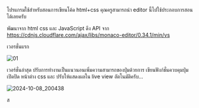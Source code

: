 โปรแกรมใช้สำหรับสอนการเขียนโค้ด html+css 
คุณครูสามารถนำ editor นี้ไปใช้ประกอบการสอนได้เลยครับ

พัฒนาจาก html css และ JavaScript ดึง API จาก
https://cdnjs.cloudflare.com/ajax/libs/monaco-editor/0.34.1/min/vs


เวอรชั่นแรก

![01](https://github.com/user-attachments/assets/8e2b8c79-2d51-45c1-9736-a2942e4b001f)



เวอร์ชั่นล่าสุด
ปรับการทำงานเป็นแนวนอนเพิ่มความสามารถของปุ่มด้วยการ เขียนฟังก์ชั่นควบคุมปุ่ม เปิดปิด หน้าต่าง css และ ปรับให้แสดงผลใน live view 
อัตโนมัติครับ...

![2024-10-08_200438](https://github.com/user-attachments/assets/477aab27-35b9-4a96-aa6e-45fb4799aad2)

ส
